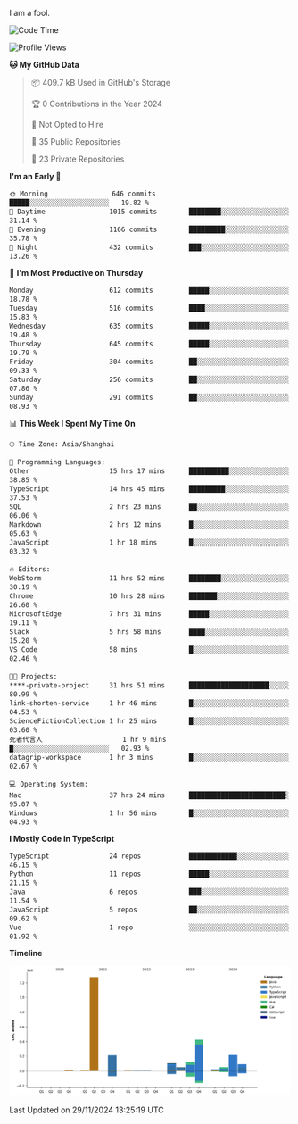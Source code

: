 I am a fool.

<!--START_SECTION:waka-->
![Code Time](http://img.shields.io/badge/Code%20Time-2%2C174%20hrs%2035%20mins-blue)

![Profile Views](http://img.shields.io/badge/Profile%20Views-0-blue)

**🐱 My GitHub Data** 

> 📦 409.7 kB Used in GitHub's Storage 
 > 
> 🏆 0 Contributions in the Year 2024
 > 
> 🚫 Not Opted to Hire
 > 
> 📜 35 Public Repositories 
 > 
> 🔑 23 Private Repositories 
 > 
**I'm an Early 🐤** 

```text
🌞 Morning                646 commits         █████░░░░░░░░░░░░░░░░░░░░   19.82 % 
🌆 Daytime                1015 commits        ████████░░░░░░░░░░░░░░░░░   31.14 % 
🌃 Evening                1166 commits        █████████░░░░░░░░░░░░░░░░   35.78 % 
🌙 Night                  432 commits         ███░░░░░░░░░░░░░░░░░░░░░░   13.26 % 
```
📅 **I'm Most Productive on Thursday** 

```text
Monday                   612 commits         █████░░░░░░░░░░░░░░░░░░░░   18.78 % 
Tuesday                  516 commits         ████░░░░░░░░░░░░░░░░░░░░░   15.83 % 
Wednesday                635 commits         █████░░░░░░░░░░░░░░░░░░░░   19.48 % 
Thursday                 645 commits         █████░░░░░░░░░░░░░░░░░░░░   19.79 % 
Friday                   304 commits         ██░░░░░░░░░░░░░░░░░░░░░░░   09.33 % 
Saturday                 256 commits         ██░░░░░░░░░░░░░░░░░░░░░░░   07.86 % 
Sunday                   291 commits         ██░░░░░░░░░░░░░░░░░░░░░░░   08.93 % 
```


📊 **This Week I Spent My Time On** 

```text
🕑︎ Time Zone: Asia/Shanghai

💬 Programming Languages: 
Other                    15 hrs 17 mins      ██████████░░░░░░░░░░░░░░░   38.85 % 
TypeScript               14 hrs 45 mins      █████████░░░░░░░░░░░░░░░░   37.53 % 
SQL                      2 hrs 23 mins       ██░░░░░░░░░░░░░░░░░░░░░░░   06.06 % 
Markdown                 2 hrs 12 mins       █░░░░░░░░░░░░░░░░░░░░░░░░   05.63 % 
JavaScript               1 hr 18 mins        █░░░░░░░░░░░░░░░░░░░░░░░░   03.32 % 

🔥 Editors: 
WebStorm                 11 hrs 52 mins      ████████░░░░░░░░░░░░░░░░░   30.19 % 
Chrome                   10 hrs 28 mins      ███████░░░░░░░░░░░░░░░░░░   26.60 % 
MicrosoftEdge            7 hrs 31 mins       █████░░░░░░░░░░░░░░░░░░░░   19.11 % 
Slack                    5 hrs 58 mins       ████░░░░░░░░░░░░░░░░░░░░░   15.20 % 
VS Code                  58 mins             █░░░░░░░░░░░░░░░░░░░░░░░░   02.46 % 

🐱‍💻 Projects: 
****-private-project     31 hrs 51 mins      ████████████████████░░░░░   80.99 % 
link-shorten-service     1 hr 46 mins        █░░░░░░░░░░░░░░░░░░░░░░░░   04.53 % 
ScienceFictionCollection 1 hr 25 mins        █░░░░░░░░░░░░░░░░░░░░░░░░   03.60 % 
死者代言人                    1 hr 9 mins         █░░░░░░░░░░░░░░░░░░░░░░░░   02.93 % 
datagrip-workspace       1 hr 3 mins         █░░░░░░░░░░░░░░░░░░░░░░░░   02.67 % 

💻 Operating System: 
Mac                      37 hrs 24 mins      ████████████████████████░   95.07 % 
Windows                  1 hr 56 mins        █░░░░░░░░░░░░░░░░░░░░░░░░   04.93 % 
```

**I Mostly Code in TypeScript** 

```text
TypeScript               24 repos            ████████████░░░░░░░░░░░░░   46.15 % 
Python                   11 repos            █████░░░░░░░░░░░░░░░░░░░░   21.15 % 
Java                     6 repos             ███░░░░░░░░░░░░░░░░░░░░░░   11.54 % 
JavaScript               5 repos             ██░░░░░░░░░░░░░░░░░░░░░░░   09.62 % 
Vue                      1 repo              ░░░░░░░░░░░░░░░░░░░░░░░░░   01.92 % 
```



**Timeline**

![Lines of Code chart](https://raw.githubusercontent.com/VeejaLiu/VeejaLiu/master/assets/bar_graph.png)


 Last Updated on 29/11/2024 13:25:19 UTC
<!--END_SECTION:waka-->
